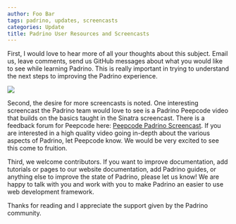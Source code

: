 ```yaml
---
author: Foo Bar
tags: padrino, updates, screencasts
categories: Update
title: Padrino User Resources and Screencasts
---
```


First, I would love to hear more of all your thoughts about this subject. Email us, leave comments, send us GitHub
messages about what you would like to see while learning Padrino.  This is really important in trying to understand the
next steps to improving the Padrino experience.

![](http://dl.dropbox.com/u/5747628/peepcolde_logo.png)

Second, the desire for more screencasts is noted. One interesting screencast the Padrino team would love to see is a
Padrino Peepcode video that builds on the basics taught in the Sinatra screencast. There is a feedback forum for
Peepcode here: [Peepcode Padrino Screencast](http://suggestions.peepcode.com/forums/15-general/suggestions/1064769-padrino). If you are interested in a
high quality video going in-depth about the various aspects of Padrino, let Peepcode know. We would be very excited to
see this come to fruition.


Third, we welcome contributors. If you want to improve documentation, add tutorials or pages to our website
documentation, add Padrino guides, or anything else to improve the state of Padrino, please let us know! We are happy
to talk with you and work with you to make Padrino an easier to use web development framework.


Thanks for reading and I appreciate the support given by the Padrino community.

